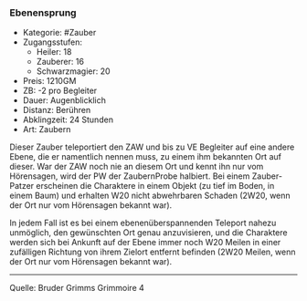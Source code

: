 ### Ebenensprung

- Kategorie: #Zauber
- Zugangsstufen:
  - Heiler: 18
  - Zauberer: 16
  - Schwarzmagier: 20
- Preis: 1210GM
- ZB: -2 pro Begleiter
- Dauer: Augenblicklich
- Distanz: Berühren
- Abklingzeit: 24 Stunden
- Art: Zaubern

Dieser Zauber teleportiert den ZAW und bis zu VE Begleiter auf eine andere Ebene, die er namentlich nennen muss, zu einem ihm bekannten Ort auf dieser. War der ZAW noch nie an diesem Ort und kennt ihn nur vom Hörensagen, wird der PW der ZaubernProbe halbiert. Bei einem Zauber-Patzer erscheinen die Charaktere in einem Objekt (zu tief im Boden, in einem Baum) und erhalten W20 nicht abwehrbaren Schaden (2W20, wenn der Ort nur vom Hörensagen bekannt war).

In jedem Fall ist es bei einem ebenenüberspannenden Teleport nahezu unmöglich, den gewünschten Ort genau anzuvisieren, und die Charaktere werden sich bei Ankunft auf der Ebene immer noch W20 Meilen in einer zufälligen Richtung von ihrem Zielort entfernt befinden (2W20 Meilen, wenn der Ort nur vom Hörensagen bekannt war).

---

Quelle: Bruder Grimms Grimmoire 4
